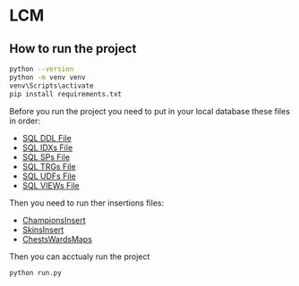 # LCM

## How to run the project
```bash
python --version
python -m venv venv
venv\Scripts\activate
pip install requirements.txt
```

Before you run the project you need to put in your local database these files in order:

- [SQL DDL File](docs/DDL.sql "SQLFileQuestion")
- [SQL IDXs File](docs/IDXs.sql "SQLFileQuestion")
- [SQL SPs File](docs/IDXs.sql "SQLFileQuestion")
- [SQL TRGs File](docs/IDXs.sql "SQLFileQuestion")
- [SQL UDFs File](docs/IDXs.sql "SQLFileQuestion")
- [SQL VIEWs File](docs/IDXs.sql "SQLFileQuestion")

Then you need to run ther insertions files:

- [ChampionsInsert](docs/insertions/championsInsert.py "inserts")
- [SkinsInsert](docs/insertions/skinsInsert.py "inserts")
- [ChestsWardsMaps](docs/insertions/chests&wardsInsert.sql "inserts")

Then you can acctualy run the project
```bash
python run.py
```
